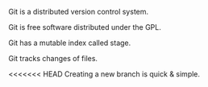 Git is a distributed version control system.

Git is free software distributed under the GPL.

Git has a mutable index called stage.

Git tracks changes of files.

<<<<<<< HEAD
Creating a new branch is quick & simple.
